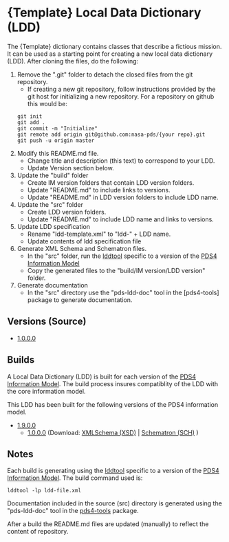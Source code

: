 # {Template} Local Data Dictionary (LDD)

The {Template} dictionary contains classes that describe a fictious mission. It can be used as a starting point for creating a new local data dictionary (LDD). After cloning the files, do the following:

1. Remove the ".git" folder to detach the closed files from the git repository.
	- If creating a new git repository, follow instructions provided by the git host for initializing a new repository. For a repository on github this would be:
	```
	git init
	git add .
	git commit -m "Initialize"
	git remote add origin git@github.com:nasa-pds/{your repo}.git
	git push -u origin master
	```
2. Modify this README.md file.
	- Change title and description (this text) to correspond to your LDD. 
	- Update Version section below.
3. Update the "build" folder 
	- Create IM version folders that contain LDD version folders.
	- Update "README.md" to include links to versions.
	- Update "README.md" in LDD version folders to include LDD name.
4. Update the "src" folder
	- Create LDD version folders.
	- Update "README.md" to include LDD name and links to versions.
5. Update LDD specification
	- Rename "ldd-template.xml" to "ldd-" + LDD name.
	- Update contents of ldd specification file
6. Generate XML Schema and Schematron files.
	- In the "src" folder, run the [lddtool](https://pds.nasa.gov/pds4/software/ldd/) specific to a version of the [PDS4 Information Model](https://pds.nasa.gov/pds4/doc/im/)
	- Copy the generated files to the "build/IM version/LDD version" folder.
7. Generate documentation
	- In the "src" directory use the "pds-ldd-doc" tool in the [pds4-tools] package to generate documentation.

## Versions (Source)

- [1.0.0.0](src/1.0.0.0)

## Builds

A Local Data Dictionary (LDD) is built for each version of the [PDS4 Information Model](https://pds.nasa.gov/pds4/doc/im/).
The build process insures compatiblity of the LDD with the core information model.

This LDD has been built for the following versions of the PDS4 information model.

- [1.9.0.0](build/1.9.0.0)
   - [1.0.0.0](src/1.0.0.0) (Download: 
      [XMLSchema (XSD)](https://github.com/nasa-pds/ldd-template/raw/master/build/1.9.0.0/1.0.0.0/PDS4_MESS_1900_1000.xsd)
      | [Schematron (SCH)](https://github.com/nasa-pds/ldd-template/raw/master/build/1.9.0.0/1.0.0.0/PDS4_MESS_1900_1000.sch)
      )

	
## Notes

Each build is generating using the [lddtool](https://pds.nasa.gov/pds4/software/ldd/) specific to a version of the [PDS4 Information Model](https://pds.nasa.gov/pds4/doc/im/). The build command used is:

```
lddtool -lp ldd-file.xml
```

Documentation included in the source (src) directory is generated using the "pds-ldd-doc" tool in the [pds4-tools](https://github.com/nasa-pds/pds4-tools) package.

After a build the README.md files are updated (manually) to reflect the content of repository.

